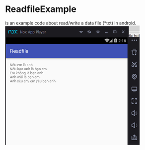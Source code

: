# ReadfileExample
is an example code about read/write a data file (*txt) in android.
![alt tag](https://github.com/WoSea/ReadfileExample/blob/master/9.png)
